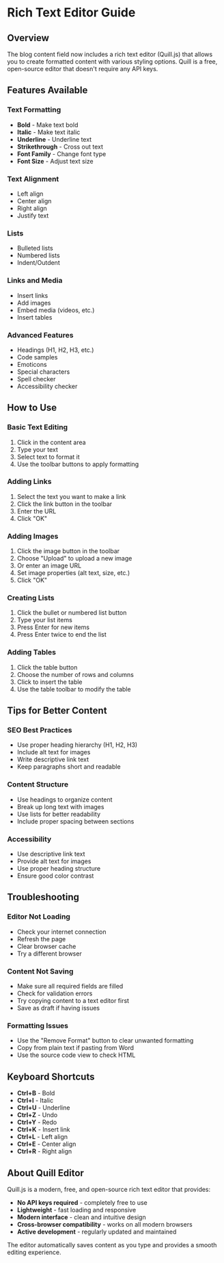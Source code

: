 # Rich Text Editor Guide

## Overview

The blog content field now includes a rich text editor (Quill.js) that allows you to create formatted content with various styling options. Quill is a free, open-source editor that doesn't require any API keys.

## Features Available

### Text Formatting

-   **Bold** - Make text bold
-   **Italic** - Make text italic
-   **Underline** - Underline text
-   **Strikethrough** - Cross out text
-   **Font Family** - Change font type
-   **Font Size** - Adjust text size

### Text Alignment

-   Left align
-   Center align
-   Right align
-   Justify text

### Lists

-   Bulleted lists
-   Numbered lists
-   Indent/Outdent

### Links and Media

-   Insert links
-   Add images
-   Embed media (videos, etc.)
-   Insert tables

### Advanced Features

-   Headings (H1, H2, H3, etc.)
-   Code samples
-   Emoticons
-   Special characters
-   Spell checker
-   Accessibility checker

## How to Use

### Basic Text Editing

1. Click in the content area
2. Type your text
3. Select text to format it
4. Use the toolbar buttons to apply formatting

### Adding Links

1. Select the text you want to make a link
2. Click the link button in the toolbar
3. Enter the URL
4. Click "OK"

### Adding Images

1. Click the image button in the toolbar
2. Choose "Upload" to upload a new image
3. Or enter an image URL
4. Set image properties (alt text, size, etc.)
5. Click "OK"

### Creating Lists

1. Click the bullet or numbered list button
2. Type your list items
3. Press Enter for new items
4. Press Enter twice to end the list

### Adding Tables

1. Click the table button
2. Choose the number of rows and columns
3. Click to insert the table
4. Use the table toolbar to modify the table

## Tips for Better Content

### SEO Best Practices

-   Use proper heading hierarchy (H1, H2, H3)
-   Include alt text for images
-   Write descriptive link text
-   Keep paragraphs short and readable

### Content Structure

-   Use headings to organize content
-   Break up long text with images
-   Use lists for better readability
-   Include proper spacing between sections

### Accessibility

-   Use descriptive link text
-   Provide alt text for images
-   Use proper heading structure
-   Ensure good color contrast

## Troubleshooting

### Editor Not Loading

-   Check your internet connection
-   Refresh the page
-   Clear browser cache
-   Try a different browser

### Content Not Saving

-   Make sure all required fields are filled
-   Check for validation errors
-   Try copying content to a text editor first
-   Save as draft if having issues

### Formatting Issues

-   Use the "Remove Format" button to clear unwanted formatting
-   Copy from plain text if pasting from Word
-   Use the source code view to check HTML

## Keyboard Shortcuts

-   **Ctrl+B** - Bold
-   **Ctrl+I** - Italic
-   **Ctrl+U** - Underline
-   **Ctrl+Z** - Undo
-   **Ctrl+Y** - Redo
-   **Ctrl+K** - Insert link
-   **Ctrl+L** - Left align
-   **Ctrl+E** - Center align
-   **Ctrl+R** - Right align

## About Quill Editor

Quill.js is a modern, free, and open-source rich text editor that provides:

-   **No API keys required** - completely free to use
-   **Lightweight** - fast loading and responsive
-   **Modern interface** - clean and intuitive design
-   **Cross-browser compatibility** - works on all modern browsers
-   **Active development** - regularly updated and maintained

The editor automatically saves content as you type and provides a smooth editing experience.
